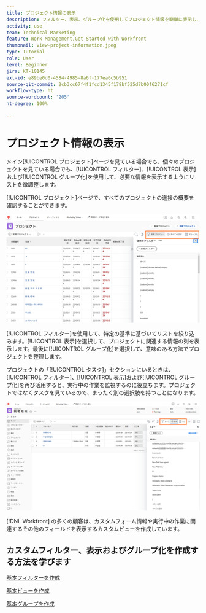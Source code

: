 ```yaml
---
title: プロジェクト情報の表示
description: フィルター、表示、グループ化を使用してプロジェクト情報を簡単に表示し、プロジェクトの管理に役立てる方法を学びます。
activity: use
team: Technical Marketing
feature: Work Management,Get Started with Workfront
thumbnail: view-project-information.jpeg
type: Tutorial
role: User
level: Beginner
jira: KT-10145
exl-id: e89be0d0-4584-4985-8a6f-177ea6c5b951
source-git-commit: 2cb3cc67f4f1fcd1345f178bf525d7b00f6271cf
workflow-type: ht
source-wordcount: '205'
ht-degree: 100%

---
```


# プロジェクト情報の表示

メイン[!UICONTROL プロジェクト]ページを見ている場合でも、個々のプロジェクトを見ている場合でも、[!UICONTROL フィルター]、[!UICONTROL 表示]および[!UICONTROL グループ化]を使用して、必要な情報を表示するようにリストを微調整します。

[!UICONTROL プロジェクト]ページで、すべてのプロジェクトの進捗の概要を確認することができます。

![フィルターが表示されたプロジェクトページ](assets/planner-fund-project-page-fvg-copy.png)

[!UICONTROL フィルター]を使用して、特定の基準に基づいてリストを絞り込みます。[!UICONTROL 表示]を選択して、プロジェクトに関連する情報の列を表示します。最後に[!UICONTROL グループ化]を選択して、意味のある方法でプロジェクトを整理します。

プロジェクトの「[!UICONTROL タスク]」セクションにいるときは、[!UICONTROL フィルター]、[!UICONTROL 表示]および[!UICONTROL グループ化]を再び活用すると、実行中の作業を監視するのに役立ちます。プロジェクトではなくタスクを見ているので、まったく別の選択肢を持つことになります。

![ビューが表示されているプロジェクトタスクリスト](assets/planner-fund-task-list-fvg.png)

[!DNL Workfront] の多くの顧客は、カスタムフォーム情報や実行中の作業に関連するその他のフィールドを表示するカスタムビューを作成しています。

## カスタムフィルター、表示およびグループ化を作成する方法を学びます

[基本フィルターを作成](https://experienceleague.adobe.com/docs/workfront-learn/tutorials-workfront/reporting/basic-reporting/create-a-basic-filter.html?lang=ja)

[基本ビューを作成](https://experienceleague.adobe.com/docs/workfront-learn/tutorials-workfront/reporting/basic-reporting/create-a-basic-view.html?lang=ja)

[基本グループを作成](https://experienceleague.adobe.com/docs/workfront-learn/tutorials-workfront/reporting/basic-reporting/create-a-basic-grouping.html?lang=ja)
